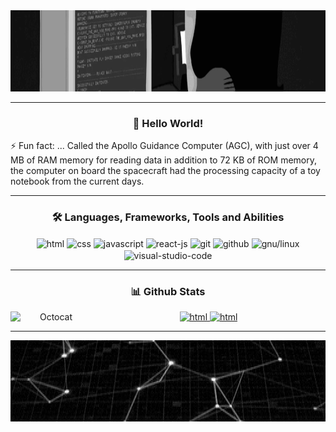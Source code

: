 <!-- This readme was created by Gabriel Coutinho - https://github.com/gabriel-079 -->

<div align="center">
    <img src="one.gif" height="130em" alt="programmer gif">
</div>

<hr>

<div>
    <h3 align="center">👋 Hello World!</h3>
    <p>⚡ Fun fact: ... Called the Apollo Guidance Computer (AGC), with just over 4 MB of RAM memory for reading data in
        addition to 72 KB of ROM memory, the computer on board the spacecraft had the processing capacity of a toy
        notebook from the current days.</p>
</div>

<hr>

<div align="center">
    <h3>🛠 Languages, Frameworks, Tools and Abilities</h3>
    <img src="https://cdn.jsdelivr.net/gh/devicons/devicon/icons/html5/html5-original.svg" height="35" width="45"
        align="center" alt="html">
    <img src="https://cdn.jsdelivr.net/gh/devicons/devicon/icons/css3/css3-original.svg" height="35" width="45"
        align="center" alt="css">
    <img src="https://cdn.jsdelivr.net/gh/devicons/devicon/icons/javascript/javascript-original.svg" height="35"
        width="45" align="center" alt="javascript">
    <img src="https://cdn.jsdelivr.net/gh/devicons/devicon/icons/react/react-original.svg" height="35" width="45"
        align="center" alt="react-js">
    <img src="https://cdn.jsdelivr.net/gh/devicons/devicon/icons/git/git-original.svg" height="35" width="45"
        align="center" alt="git">
    <img src="https://cdn.jsdelivr.net/gh/devicons/devicon/icons/github/github-original.svg" height="35" width="45"
        align="center" alt="github">
    <img src="https://cdn.jsdelivr.net/gh/devicons/devicon/icons/linux/linux-original.svg" height="35" width="45"
        align="center" alt="gnu/linux">
    <img src="https://cdn.jsdelivr.net/gh/devicons/devicon/icons/vscode/vscode-original.svg" height="35" width="45"
        align="center" alt="visual-studio-code">
</div>

<hr>

<div align="center">
    <h3>📊 Github Stats</h3>
    <img src='https://github.com/gabriel-079/gabriel-079/blob/main/octocat.gif' width='130' align='left' alt="Octocat">
    <a href="https://github.com/gabriel-079">
        <img src="https://github-readme-stats.vercel.app/api?username=gabriel-079&show_icons=true&theme=tokyonight&include_all_commits=true&count_private=true"
            height="130em" alt="html">
        <img src="https://github-readme-stats.vercel.app/api/top-langs/?username=gabriel-079&layout=compact&langs_count=7&theme=tokyonight"
            height="130em" alt="html">
</div>

<hr>

<div align="center">
    <img src="two.gif" height="130em" alt="binary code">
</div>

<!-- This readme was created by Gabriel Coutinho - https://github.com/gabriel-079 -->

